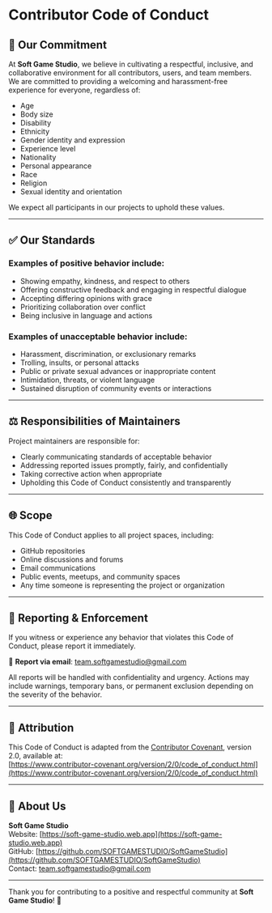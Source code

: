 # Contributor Code of Conduct

## 👥 Our Commitment

At **Soft Game Studio**, we believe in cultivating a respectful, inclusive, and collaborative environment for all contributors, users, and team members. We are committed to providing a welcoming and harassment-free experience for everyone, regardless of:

- Age
- Body size
- Disability
- Ethnicity
- Gender identity and expression
- Experience level
- Nationality
- Personal appearance
- Race
- Religion
- Sexual identity and orientation

We expect all participants in our projects to uphold these values.

---

## ✅ Our Standards

### Examples of positive behavior include:

- Showing empathy, kindness, and respect to others
- Offering constructive feedback and engaging in respectful dialogue
- Accepting differing opinions with grace
- Prioritizing collaboration over conflict
- Being inclusive in language and actions

### Examples of unacceptable behavior include:

- Harassment, discrimination, or exclusionary remarks
- Trolling, insults, or personal attacks
- Public or private sexual advances or inappropriate content
- Intimidation, threats, or violent language
- Sustained disruption of community events or interactions

---

## ⚖️ Responsibilities of Maintainers

Project maintainers are responsible for:

- Clearly communicating standards of acceptable behavior
- Addressing reported issues promptly, fairly, and confidentially
- Taking corrective action when appropriate
- Upholding this Code of Conduct consistently and transparently

---

## 🌐 Scope

This Code of Conduct applies to all project spaces, including:

- GitHub repositories
- Online discussions and forums
- Email communications
- Public events, meetups, and community spaces
- Any time someone is representing the project or organization

---

## 🚨 Reporting & Enforcement

If you witness or experience any behavior that violates this Code of Conduct, please report it immediately.

📧 **Report via email**: [team.softgamestudio@gmail.com](mailto:team.softgamestudio@gmail.com)

All reports will be handled with confidentiality and urgency. Actions may include warnings, temporary bans, or permanent exclusion depending on the severity of the behavior.

---

## 📄 Attribution

This Code of Conduct is adapted from the [Contributor Covenant](https://www.contributor-covenant.org/), version 2.0, available at:  
[https://www.contributor-covenant.org/version/2/0/code_of_conduct.html](https://www.contributor-covenant.org/version/2/0/code_of_conduct.html)

---

## 🔗 About Us

**Soft Game Studio**  
Website: [https://soft-game-studio.web.app](https://soft-game-studio.web.app)  
GitHub: [https://github.com/SOFTGAMESTUDIO/SoftGameStudio](https://github.com/SOFTGAMESTUDIO/SoftGameStudio)  
Contact: [team.softgamestudio@gmail.com](mailto:team.softgamestudio@gmail.com)

---

Thank you for contributing to a positive and respectful community at **Soft Game Studio**! 🌟

